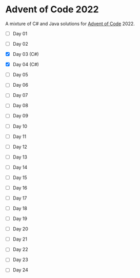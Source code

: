 # Advent of Code 2022

A mixture of C# and Java solutions for [Advent of Code](https://adventofcode.com/) 2022.
- [ ]  Day 01
- [ ]  Day 02
- [x]  Day 03 (C#)
- [x]  Day 04 (C#) 
- [ ]  Day 05 
- [ ]  Day 06 
- [ ]  Day 07 
- [ ]  Day 08 
- [ ]  Day 09 
- [ ]  Day 10 
- [ ]  Day 11 
- [ ]  Day 12 
- [ ]  Day 13 
- [ ]  Day 14 
- [ ]  Day 15 
- [ ]  Day 16 
- [ ]  Day 17 
- [ ]  Day 18 
- [ ]  Day 19 
- [ ]  Day 20 
- [ ]  Day 21 
- [ ]  Day 22 
- [ ]  Day 23 
- [ ]   Day 24 

